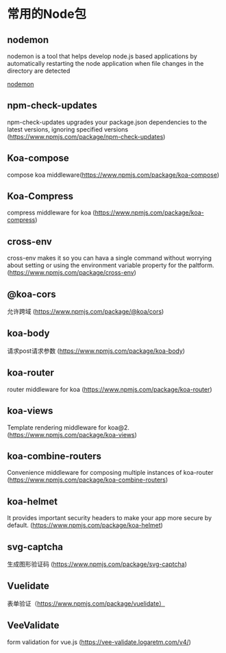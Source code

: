 # 常用的Node包
## nodemon		
  nodemon is a tool that helps develop node.js based applications by automatically restarting the node application when file changes in the directory are detected 

[nodemon](https://www.npmjs.com/package/nodemon)

## npm-check-updates  

  npm-check-updates upgrades your package.json dependencies to the latest versions, ignoring specified versions
  (https://www.npmjs.com/package/npm-check-updates)

## Koa-compose 

  compose koa middleware(https://www.npmjs.com/package/koa-compose)

## Koa-Compress 

  compress middleware for koa (https://www.npmjs.com/package/koa-compress)

## cross-env

  cross-env makes it so you can hava a single command without worrying about setting or using the environment variable property for the paltform. (https://www.npmjs.com/package/cross-env)

## @koa-cors	

  允许跨域 (https://www.npmjs.com/package/@koa/cors)

## koa-body		
  
  请求post请求参数  (https://www.npmjs.com/package/koa-body)

## koa-router	
  
  router middleware for koa (https://www.npmjs.com/package/koa-router)

## koa-views	
  
  Template rendering middleware for koa@2. (https://www.npmjs.com/package/koa-views)

## koa-combine-routers

  Convenience middleware for composing multiple instances of koa-router
  (https://www.npmjs.com/package/koa-combine-routers)

## koa-helmet	

  It provides important security headers to make your app more secure by default. (https://www.npmjs.com/package/koa-helmet)

## svg-captcha	
  
  生成图形验证码 
  (https://www.npmjs.com/package/svg-captcha)

## Vuelidate	

  表单验证（https://www.npmjs.com/package/vuelidate）

## VeeValidate
  
  form validation for vue.js (https://vee-validate.logaretm.com/v4/)

